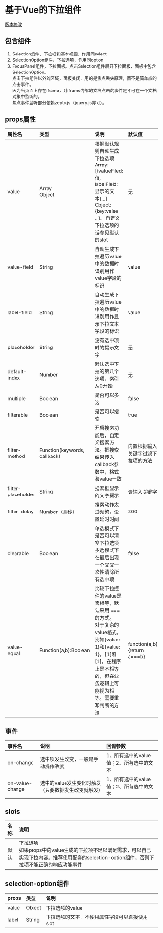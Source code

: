 # 基于Vue的下拉组件
[版本修改](./versions.md)

## 包含组件
  1. Selection组件，下拉框和基本视图，作用同select
  2. SelectionOption组件，下拉选项，作用同option
  3. FocusPanel组件，下拉面板。点击Selection组件展开下拉面板，面板中包含SelectionOption。<br>
    点击下拉组件以外的区域，面板关闭，用的是焦点丢失原理，而不是简单点的点击事件。<br>
    因为当页面上存在iframe，对iframe内部的文档点击的事件是不可在一个文档对象中监听的。<br>
    焦点事件监听部分依赖zepto.js（jquery.js亦可）。

## props属性
| 属性名 | 类型 | 说明 | 默认值 |
| :-- | :-- | :-- | :-- |
| value | Array<br>Object | 根据默认规则自动生成下拉选项<br>Array:[{valueFiled: 值, labelField: 显示的文本}...]<br>Object:{key:value ...}。自定义下拉选项的话参见默认的slot | 无 |
| value-field | String | 自动生成下拉遍历value中的数据时识别用作value字段的标识 | value |
| label-field | String | 自动生成下拉遍历value中的数据时识别用作显示下拉文本字段的标识 | value |
| placeholder | String | 没有选中项时的提示文字 | 无 |
| default-index | Number | 默认选中下拉的第几个选项，索引从0开始 | 无 |
| multiple | Boolean | 是否可以多选 | false |
| filterable | Boolean | 是否可以搜索 | true |
| filter-method | Function(keywords, callback) | 开启搜索功能后，自定义搜索方法。把搜索结果传入callback参数中，格式和value一致 | 内置根据输入关键字过滤下拉项的方法 |
| filter-placeholder | String | 搜索框显示的文字提示 | 请输入关键字 |
| filter-delay | Number（毫秒） | 搜索动作太过频繁，设置延时时间 | 300 |
| clearable | Boolean | 单选模式下是否可以清空下拉选项<br>多选模式下在最后出现一个叉叉一次性清除所有选中项 | false |
| value-equal | Function(a,b):Boolean | 比较下拉控件的value是否相等，默认采用 === 的方式。<br>对于复杂的value格式，比如{value: 1}和{value: 1}，[1]和[1]，在程序上是不相等的，但在业务逻辑上可能视为相等。需要重写判断的方法 | function(a,b){return a===b} |

## 事件
| 事件名 | 说明 | 回调参数 |
| :-- | :-- | :-- |
| on-change | 选中项发生改变，一般是手动操作改变 | 1、所有选中的value值；2、所有选中的文本 |
| on-value-change | 选中的value发生变化时触发（只要数据发生改变就触发） | 1、所有选中的value值；2、所有选中的文本 |

## slots
| 名称 | 说明 |
| :-- | :-- |
| 默认 | 下拉选项<br>如果props中的value生成的下拉项不足以满足需求，可以自己实现下拉内容。推荐使用配套的selection-option组件，否则下拉项不能正确的响应功能事件 |

## selection-option组件
| props | 类型 | 说明 |
| :--  | :-- | :-- |
| value | Object | 下拉选项的value |
| label | String | 下拉选项的文本，不使用属性字段可以直接使用slot |
